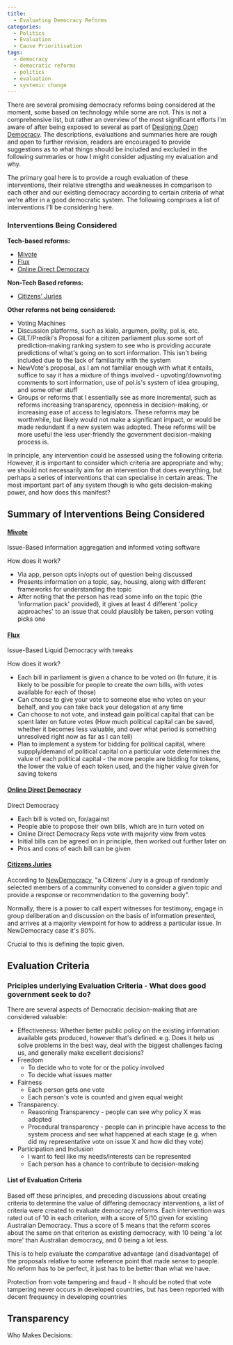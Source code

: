 ```yaml
---
title: 
  - Evaluating Democracy Reforms
categories:
  - Politics
  - Evaluation
  - Cause Prioritisation
tags:
  - democracy
  - democratic reforms
  - politics
  - evaluation
  - systemic change
---
```


There are several promising democracy reforms being considered at the moment, some based on technology while some are not. This is not a comprehensive list, but rather an overview of the most significant efforts I'm aware of after being exposed to several as part of [Designing Open Democracy](www.designingopendemocracy.com). The descriptions, evaluations and summaries here are rough and open to further revision, readers are encouraged to provide suggestions as to what things should be included and excluded in the following summaries or how I might consider adjusting my evaluation and why. 

The primary goal here is to provide a rough evaluation of these interventions, their relative strengths and weaknesses in comparison to each other and our existing democracy according to certain criteria of what we're after in a good democratic system. The following comprises a list of interventions I'll be considering here.

### Interventions Being Considered
**Tech-based reforms:**
* [Mivote](https://www.mivote.org.au/what_is)
* [Flux](https://voteflux.org/)
* [Online Direct Democracy](https://www.onlinedirectdemocracy.org/)

**Non-Tech Based reforms:**
* [Citizens' Juries](https://www.newdemocracy.com.au/library/what-is-a-citizens-jury)

**Other reforms not being considered:**
* Voting Machines
* Discussion platforms, such as kialo, argumen, polity, pol.is, etc.
* GILT/Prediki's Proposal for a citizen parliament plus some sort of prediction-making ranking system to see who is providing accurate predictions of what's going on to sort information. This isn't being included due to the lack of familiarity with the system
* NewVote's proposal, as I am not familiar enough with what it entails, suffice to say it has a mixture of things involved - upvoting/downvoting comments to sort information, use of pol.is's system of idea grouping, and some other stuff
* Groups or reforms that I essentially see as more incremental, such as reforms increasing transparency, openness in decision-making, or increasing ease of access to legislators. These reforms may be worthwhile, but likely would not make a significant impact, or would be made redundant if a new system was adopted. These reforms will be more useful the less user-friendly the government decision-making process is.

In principle, any intervention could be assessed using the following criteria. However, it is important to consider which criteria are appropriate and why; we should not necessarily aim for an intervention that does everything, but perhaps a series of interventions that can specialise in certain areas. The most important part of any system though is who gets decision-making power, and how does this manifest?

## Summary of Interventions Being Considered

#### [Mivote](https://www.mivote.org.au/what_is)

Issue-Based information aggregation and informed voting software

How does it work?
* Via app, person opts in/opts out of question being discussed
* Presents information on a topic, say, housing, along with different frameworks for understanding the topic
* After noting that the person has read some info on the topic (the 'information pack' provided), it gives at least 4 different 'policy approaches' to an issue that could plausibly be taken, person voting picks one

#### [Flux](https://voteflux.org/about/how/)

Issue-Based Liquid Democracy with tweaks

How does it work?
* Each bill in parliament is given a chance to be voted on (In future, it is likely to be possible for people to create the own bills, with votes available for each of those)
* Can choose to give your vote to someone else who votes on your behalf, and you can take back your delegation at any time
* Can choose to not vote, and instead gain political capital that can be spent later on future votes (How much political capital can be saved, whether it becomes less valuable, and over what period is something unresolved right now as far as I can tell)
* Plan to implement a system for bidding for political capital, where suppply/demand of political capital on a particular vote determines the value of each political capital - the more people are bidding for tokens, the lower the value of each token used, and the higher value given for saving tokens

#### [Online Direct Democracy](https://www.onlinedirectdemocracy.org/how-the-party-works/)

Direct Democracy

* Each bill is voted on, for/against
* People able to propose their own bills, which are in turn voted on
* Online Direct Democracy Reps vote with majority view from votes
* Initial bills can be agreed on in principle, then worked out further later on
* Pros and cons of each bill can be given 

#### [Citizens Juries](https://www.newdemocracy.com.au/library/what-is-a-citizens-jury)

According to [NewDemocracy](https://www.newdemocracy.com.au/library/what-is-a-citizens-jury), "a Citizens’ Jury is a group of randomly selected members of a community convened to consider a given topic and provide a response or recommendation to the governing body".

Normally, there is a power to call expert witnesses for testimony, engage in group deliberation and discussion on the basis of information presented, and arrives at a majority viewpoint for how to address a particular issue. In NewDemocracy case it's 80%.

Crucial to this is defining the topic given.


## Evaluation Criteria

### Priciples underlying Evaluation Criteria - What does good government seek to do?

There are several aspects of Democratic decision-making that are considered valuable:
- Effectiveness: Whether better public policy on the existing information available gets produced, however that's defined. e.g. Does it help us solve problems in the best way, deal with the biggest challenges facing us, and generally make excellent decisions?
- Freedom 
    - To decide who to vote for or the policy involved
    - To decide what issues matter
- Fairness
    - Each person gets one vote
    - Each person's vote is counted and given equal weight
- Transparency:
    - Reasoning Transparency - people can see why policy X was adopted
    - Procedural transparency - people can in principle have access to the system process and see what happened at each stage (e.g. when did my representative vote on issue X and how did they vote)
- Participation and Inclusion
    - I want to feel like my needs/interests can be represented
    - Each person has a chance to contribute to decision-making
    
    
#### List of Evaluation Criteria

Based off these principles, and preceding discussions about creating criteria to determine the value of differing democracy interventions, a list of criteria were created to evaluate democracy reforms. Each intervention was rated out of 10 in each criterion, with a score of 5/10 given for existing Australian Democracy. Thus a score of 5 means that the reform scores about the same on that criterion as existing democracy, with 10 being 'a lot more' than Australian democracy, and 0 being a lot less.

This is to help evaluate the comparative advantage (and disadvantage) of the proposals relative to some reference point that made sense to people. No reform has to be perfect, it just has to be better than what we have. 


Protection from vote tampering and fraud - It should be noted that vote tampering never occurs in developed countries, but has been reported with decent frequency in developing countries

Transparency
  -




Who Makes Decisions:


